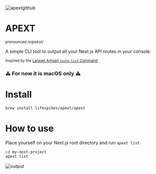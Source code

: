 ![apextgithub](https://user-images.githubusercontent.com/71573508/182018691-edc8aa18-04a4-4976-bdae-890ada85cc1f.png)

# APEXT

<sup>pronounced */eɪpekst/*<sup>

A simple CLI tool to output all your Next.js API routes in your console.

<sup>Inspired by the [Laravel Artisan `route:list` Command](https://stillat.com/blog/2016/12/07/laravel-artisan-route-command-the-routelist-command)<sup>

### ⚠️ For now it is macOS only ⚠️

# Install

```bash
brew install lifespikes/apext/apext
```

# How to use

Place yourself on your Next.js root directory and run `apext list`

```bash
cd my-next-project
apext list
```

![output](https://user-images.githubusercontent.com/71573508/182020326-550ae52a-793c-43b1-a29d-1ae18db915f8.gif)
